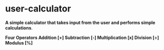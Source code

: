 # user-calculator
**A simple calculator that takes input from the user and performs simple calculations**.

**Four Operators
Addition [+]
Subtraction [-]
Multiplication [x]
Division [÷]
Modulus [%]**
